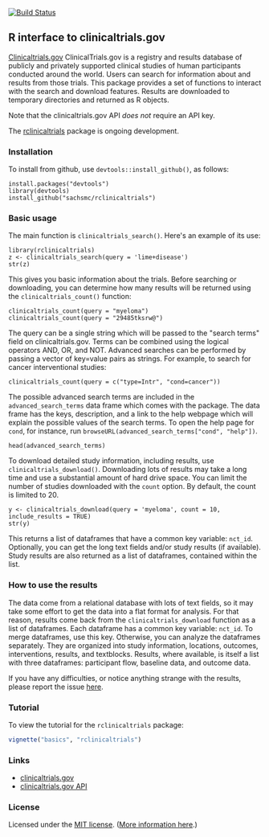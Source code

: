 [![Build Status](https://travis-ci.org/sachsmc/rclinicaltrials.png?branch=master)](https://travis-ci.org/sachsmc/rclinicaltrials)

## R interface to clinicaltrials.gov

[Clinicaltrials.gov](http://clinicaltrials.gov) ClinicalTrials.gov is a registry and results database of publicly and privately supported clinical studies of human participants conducted around the world. Users can search for information about and results from those trials. This package provides a set of functions to interact with the search and download features. Results are downloaded to temporary directories and returned as R objects.

Note that the clinicaltrials.gov API _does not_ require an API key.

The [rclinicaltrials](http://github.com/sachsmc/rclinicaltrials) package is ongoing development.


### Installation

To install from github, use
`devtools::install_github()`, as follows:

```{r, eval = FALSE}
install.packages("devtools")
library(devtools)
install_github("sachsmc/rclinicaltrials")
```


### Basic usage

The main function is `clinicaltrials_search()`. Here's an example of its use:

```{r}
library(rclinicaltrials)
z <- clinicaltrials_search(query = 'lime+disease')
str(z)
```

This gives you basic information about the trials. Before searching or downloading, you can determine how many results will be returned using the `clinicaltrials_count()` function:

```{r}
clinicaltrials_count(query = "myeloma")
clinicaltrials_count(query = "29485tksrw@")
```

The query can be a single string which will be passed to the "search terms" field on clinicaltrials.gov. Terms can be combined using the logical operators AND, OR, and NOT. Advanced searches can be performed by passing a vector of key=value pairs as strings. For example, to search for cancer interventional studies:

```{r}
clinicaltrials_count(query = c("type=Intr", "cond=cancer"))
```

The possible advanced search terms are included in the `advanced_search_terms` data frame which comes with the package. The data frame has the keys, description, and a link to the help webpage which will explain the possible values of the search terms. To open the help page for `cond`, for instance, run `browseURL(advanced_search_terms["cond", "help"])`.

```{r}
head(advanced_search_terms)
```

To download detailed study information, including results, use `clinicaltrials_download()`. Downloading lots of results may take a long time and use a substantial amount of hard drive space. You can limit the number of studies downloaded with the `count` option. By default, the count is limited to 20. 

```{r}
y <- clinicaltrials_download(query = 'myeloma', count = 10, include_results = TRUE)
str(y)
```

This returns a list of dataframes that have a common key variable: `nct_id`. Optionally, you can get the long text fields and/or study results (if available). Study results are also returned as a list of dataframes, contained within the list. 

### How to use the results

The data come from a relational database with lots of text fields, so it may take some effort to get the data into a flat format for analysis. For that reason, results come back from the `clinicaltrials_download` function as a list of dataframes. Each dataframe has a common key variable: `nct_id`. To merge dataframes, use this key. Otherwise, you can analyze the dataframes separately. They are organized into study information, locations, outcomes, interventions, results, and textblocks. Results, where available, is itself a list with three dataframes: participant flow, baseline data, and outcome data. 

If you have any difficulties, or notice anything strange with the results, please report the issue [here](http://github.com/sachsmc/rclinicaltrials/issues).


### Tutorial

To view the tutorial for the `rclinicaltrials` package:

```r
vignette("basics", "rclinicaltrials")
```


### Links

* [clinicaltrials.gov](http://clinicaltrials.gov)
* [clinicaltrials.gov API](http://clinicaltrials.gov/ct2/resources/download)


### License

Licensed under the [MIT license](LICENSE). ([More information here](http://en.wikipedia.org/wiki/MIT_License).)
